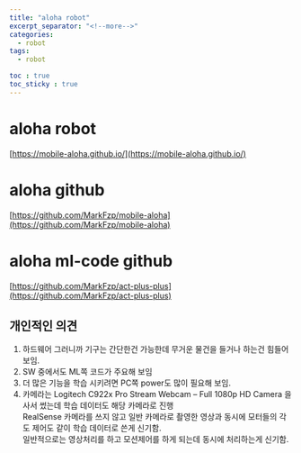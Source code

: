 ```yaml
---
title: "aloha robot"
excerpt_separator: "<!--more-->"
categories:
  - robot
tags:
  - robot

toc : true
toc_sticky : true
---
```


# aloha robot
[https://mobile-aloha.github.io/](https://mobile-aloha.github.io/)    

# aloha github
[https://github.com/MarkFzp/mobile-aloha](https://github.com/MarkFzp/mobile-aloha)    

# aloha ml-code github
[https://github.com/MarkFzp/act-plus-plus](https://github.com/MarkFzp/act-plus-plus)    

## 개인적인 의견
1. 하드웨어 그러니까 기구는 간단한건 가능한데 무거운 물건을 들거나 하는건 힘들어 보임.
2. SW 중에서도 ML쪽 코드가 주요해 보임
3. 더 많은 기능을 학습 시키려면 PC쪽 power도 많이 필요해 보임.
4. 카메라는 Logitech C922x Pro Stream Webcam – Full 1080p HD Camera 을 사서 썼는데 학습 데이터도 해당 카메라로 진행    
   RealSense 카메라를 쓰지 않고 일반 카메라로 촬영한 영상과 동시에 모터들의 각도 제어도 같이 학습 데이터로 쓴게 신기함.   
   일반적으로는 영상처리를 하고 모션제어를 하게 되는데 동시에 처리하는게 신기함.    
 
